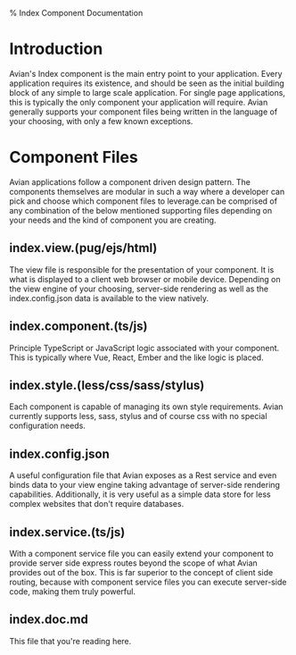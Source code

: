 % Index Component Documentation

# Introduction

Avian's Index component is the main entry point to your application. Every application requires its existence, and should be seen as the initial building block of any simple to large scale application. For single page applications, this is typically the only component your application will require. Avian generally supports your component files being written in the language of your choosing, with only a few known exceptions.

# Component Files

Avian applications follow a component driven design pattern. The components themselves are modular in such a way where a developer can pick and choose which component files to leverage.can be comprised of any combination of the below mentioned supporting files depending on your needs and the kind of component you are creating.

## index.view.(pug/ejs/html)

The view file is responsible for the presentation of your component. It is what is displayed to a client web browser or mobile device. Depending on the view engine of your choosing, server-side rendering as well as the index.config.json data is available to the view natively.

## index.component.(ts/js)

Principle TypeScript or JavaScript logic associated with your component. This is typically where Vue, React, Ember and the like logic is placed.

## index.style.(less/css/sass/stylus)

Each component is capable of managing its own style requirements. Avian currently supports less, sass, stylus and of course css with no special configuration needs.

## index.config.json

A useful configuration file that Avian exposes as a Rest service and even binds data to your view engine taking advantage of server-side rendering capabilities. Additionally, it is very useful as a simple data store for less complex websites that don't require databases.

## index.service.(ts/js)

With a component service file you can easily extend your component to provide server side express routes beyond the scope of what Avian provides out of the box. This is far superior to the concept of client side routing, because with component service files you can execute server-side code, making them truly powerful.

## index.doc.md

This file that you're reading here.

